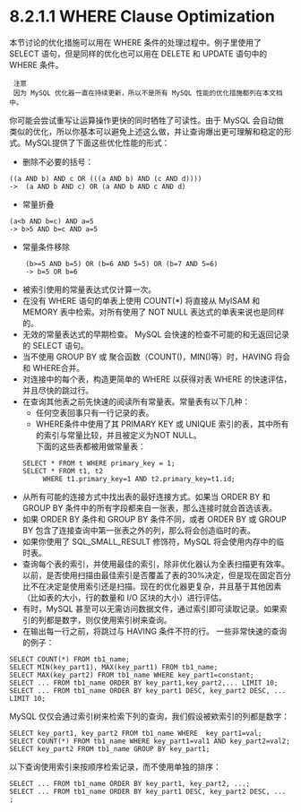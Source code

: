 # 8.2.1.1 WHERE Clause Optimization  
本节讨论的优化措施可以用在 WHERE 条件的处理过程中。例子里使用了 SELECT 语句，但是同样的优化也可以用在 DELETE 和 UPDATE 语句中的 WHERE 条件。
```
 注意  
 因为 MySQL 优化器一直在持续更新，所以不是所有 MySQL 性能的优化措施都列在本文档中。
```
你可能会尝试重写让运算操作更快的同时牺牲了可读性。由于 MySQL 会自动做类似的优化，所以你基本可以避免上述这么做，并让查询爆出更可理解和稳定的形式。MySQL提供了下面这些优化性能的形式：  
- 删除不必要的括号：
```
((a AND b) AND c OR (((a AND b) AND (c AND d))))
->  (a AND b AND c) OR (a AND b AND c AND d)
```
- 常量折叠
```
(a<b AND b=c) AND a=5
-> b>5 AND b=c AND a=5
```
- 常量条件移除
```
    (b>=5 AND b=5) OR (b=6 AND 5=5) OR (b=7 AND 5=6)
    -> b=5 OR b=6
```
- 被索引使用的常量表达式仅计算一次。  
- 在没有 WHERE 语句的单表上使用 COUNT(*) 将直接从 MyISAM 和 MEMORY 表中检索。对所有使用了 NOT NULL 表达式的单表来说也是同样的。
- 无效的常量表达式的早期检查。 MySQL 会快速的检查不可能的和无返回记录的 SELECT 语句。  
- 当不使用 GROUP BY 或 聚合函数（COUNT()，MIN()等）时，HAVING 将会和 WHERE合并。
- 对连接中的每个表，构造更简单的 WHERE 以获得对表 WHERE 的快速评估，并且尽快的跳过行。
- 在查询其他表之前先快速的阅读所有常量表。常量表有以下几种：  
  - 任何空表回事只有一行记录的表。
  - WHERE条件中使用了其 PRIMARY KEY 或 UNIQUE 索引的表，其中所有的索引与常量比较，并且被定义为NOT NULL。  
  下面的这些表都被用做常量表：
  ```
  SELECT * FROM t WHERE primary_key = 1;
  SELECT * FROM t1, t2 
       WHERE t1.primary_key=1 AND t2.primary_key=t1.id;
  ```
-  从所有可能的连接方式中找出表的最好连接方式。如果当 ORDER BY 和 GROUP BY 条件中的所有字段都来自一张表，那么连接时就会首选该表。
-  如果 ORDER BY 条件和 GROUP BY 条件不同，或者 ORDER BY 或 GROUP BY 包含了连接查询中第一张表之外的列，那么将会创造临时的表。
-  如果你使用了 SQL_SMALL_RESULT 修饰符，MySQL 将会使用内存中的临时表。  
-  查询每个表的索引，并使用最佳的索引，除非优化器认为全表扫描更有效率。以前，是否使用扫描由最佳索引是否覆盖了表的30%决定，但是现在固定百分比不在决定是使用索引还是扫描。现在的优化器更复杂，并且基于其他因素（比如表的大小，行的数量和 I/O 区块的大小）进行评估。
-  有时，MySQL 甚至可以无需访问数据文件，通过索引即可读取记录。如果索引的列都是数字，则仅使用索引树来查询。
-  在输出每一行之前，将跳过与 HAVING 条件不符的行。
一些非常快速的查询的例子：
```
SELECT COUNT(*) FROM tb1_name;
SELECT MIN(key_part1), MAX(key_part1) FROM tb1_name;
SELECT MAX(key_part2) FROM tb1_name WHERE key_part1=constant;
SELECT ... FROM tb1_name ORDER BY key_part1,key_part2,... LIMIT 10;
SELECT ... FROM tb1_name ORDER BY key_part1 DESC, key_part2 DESC, ... LIMIT 10;
```
MySQL 仅仅会通过索引树来检索下列的查询，我们假设被欸索引的列都是数字：
```
SELECT key_part1, key_part2 FROM tb1_name WHERE  key_part1=val;
SELECT COUNT(*) FROM tb1_name WHERE key_part1=val1 AND key_part2=val2;
SELECT key_part2 FROM tb1_name GROUP BY key_part1;
```
以下查询使用索引来按顺序检索记录，而不使用单独的排序：
```
SELECT ... FROM tb1_name ORDER BY key_part1, key_part2, ...;
SELECT ... FROM tb1_name ORDER BY key_part1 DESC, key_part2 DESC, ... ;
```